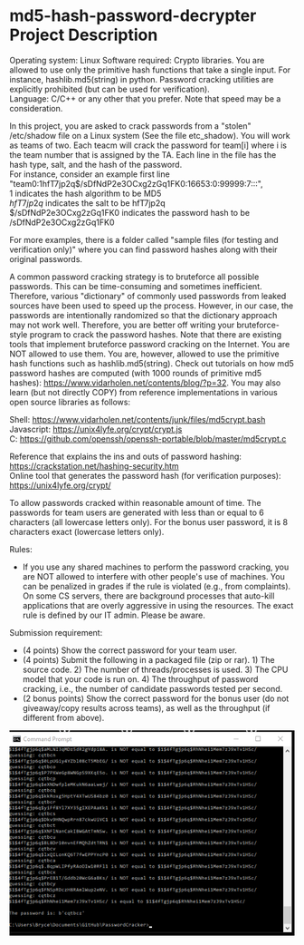 # md5-hash-password-decrypter Project Description
Operating system: Linux 
Software required: Crypto libraries. You are allowed to use only the primitive hash functions that take a single input. For instance, hashlib.md5(string) in python.   Password cracking utilities are explicitly prohibited (but can be used for verification).  
Language: C/C++ or any other that you prefer. Note that speed may be a consideration.  


In this project, you are asked to crack passwords from a "stolen" /etc/shadow file on a Linux system (See the file etc_shadow). You will work as teams of two. Each   teacm will crack the password for team[i] where i is the team number that is assigned by the TA. Each line in the file has the hash type, salt, and the hash of the   password.  
For instance, consider an example first line "team0:$1$hfT7jp2q$/sDfNdP2e3OCxg2zGq1FK0:16653:0:99999:7:::",   
$1$ indicates the hash algorithm to be MD5  
$hfT7jp2q$ indicates the salt to be hfT7jp2q  
$/sDfNdP2e3OCxg2zGq1FK0 indicates the password hash to be /sDfNdP2e3OCxg2zGq1FK0  

For more examples, there is a folder called "sample files (for testing and verification only)" where you can find password hashes along with their original passwords.  

A common password cracking strategy is to bruteforce all possible passwords. This can be time-consuming and sometimes inefficient. Therefore, various "dictionary" of   commonly used passwords from leaked sources have been used to speed up the process. However, in our case, the passwords are intentionally randomized so that the    dictionary approach may not work well. Therefore, you are better off writing your bruteforce-style program to crack the password hashes. Note that there are existing   tools that implement bruteforce password cracking on the Internet. You are NOT allowed to use them. You are, however, allowed to use the primitive hash functions such   as hashlib.md5(string). Check out tutorials on how md5 password hashes are computed (with 1000 rounds of primitive md5 hashes):    https://www.vidarholen.net/contents/blog/?p=32. You may also learn (but not directly COPY) from reference implementations in various open source libraries as follows:  

Shell: https://www.vidarholen.net/contents/junk/files/md5crypt.bash  
Javascript: https://unix4lyfe.org/crypt/crypt.js  
C: https://github.com/openssh/openssh-portable/blob/master/md5crypt.c  

Reference that explains the ins and outs of password hashing: https://crackstation.net/hashing-security.htm  
Online tool that generates the password hash (for verification purposes): https://unix4lyfe.org/crypt/  

To allow passwords cracked within reasonable amount of time. The passwords for team users are generated with less than or equal to 6 characters (all lowercase letters   only). For the bonus user password, it is 8 characters exact (lowercase letters only).  

Rules:  
- If you use any shared machines to perform the password cracking, you are NOT allowed to interfere with other people's use of machines. You can be penalized in grades   if the rule is violated (e.g., from complaints). On some CS servers, there are background processes that auto-kill applications that are overly aggressive in using   the resources. The exact rule is defined by our IT admin. Please be aware.   


Submission requirement:   
- (4 points) Show the correct password for your team user.  
- (4 points) Submit the following in a packaged file (zip or rar). 1) The source code. 2) The number of threads/processes is used. 3) The CPU model that your code is   run on. 4) The throughput of password cracking, i.e., the number of candidate passwords tested per second.  
- (2 bonus points) Show the correct password for the bonus user (do not giveaway/copy results across teams), as well as the throughput (if different from above).  

![alt text](https://github.com/brycehills/md5-hash-password-decrypter/blob/main/passwordcracked.png?raw=true)


